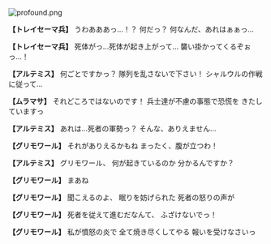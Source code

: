 
![profound.png](../images/backgrounds/profound.png)

**【トレイセーマ兵】**
うわあああっ…！？
何だっ？
何なんだ、あれはぁぁっ…

**【トレイセーマ兵】**
死体がっ…死体が起き上がって…
襲い掛かってくるぞぉっ…！

**【アルテミス】**
何ごとですかっ？
隊列を乱さないで下さい！
シャルウルの作戦に従って…

**【ムラマサ】**
それどころではないのです！
兵士達が不慮の事態で恐慌を
きたしていますっ

**【アルテミス】**
あれは…死者の軍勢っ？
そんな、ありえません…

**【グリモワール】**
それがありえるかもね
まったく、腹が立つわ！

**【アルテミス】**
グリモワール、
何が起きているのか
分かるんですか？

**【グリモワール】**
まあね

**【グリモワール】**
聞こえるのよ、
眠りを妨げられた
死者の怒りの声が

**【グリモワール】**
死者を従えて進むだなんて、
ふざけないでっ！

**【グリモワール】**
私が憤怒の炎で
全て焼き尽くしてやる
報いを受けなさいっ